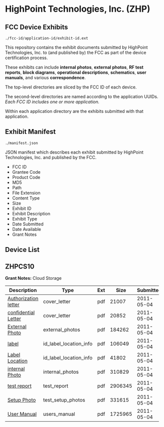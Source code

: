 # HighPoint Technologies, Inc. (ZHP)
## FCC Device Exhibits

```
./fcc-id/application-id/exhibit-id.ext
```

This repository contains the exhibit documents submitted by HighPoint Technologies, Inc. to (and published by) the FCC as part of the device certification process.

These exhibits can include **internal photos**, **external photos**, **RF test reports**, **block diagrams**, **operational descriptions**, **schematics**, **user manuals**, and various **correspondence**.

The top-level directories are sliced by the FCC ID of each device.

The second-level directories are named according to the application UUIDs. *Each FCC ID includes one or more application.*

Within each application directory are the exhibits submitted with that application. 

## Exhibit Manifest

```
./manifest.json
```

JSON manifest which describes each exhibit submitted by HighPoint Technologies, Inc. and published by the FCC.

- FCC ID
- Grantee Code
- Product Code
- MD5
- Path
- File Extension
- Content Type
- Size
- Exhibit ID
- Exhibit Description
- Exhibit Type
- Date Submitted
- Date Available
- Grant Notes

## Device List
## ZHPCS10
**Grant Notes:** Cloud Storage

| Description | Type | Ext | Size | Submitted | Available |
| ----------- | ---- | --- | ---- | --------- | --------- |
| [Authorization letter](ZHPCS10/52c1190da3fcadf3b0945de619fc9950/1459368.pdf) | cover_letter | pdf | 21007 | 2011-05-04 | 2011-05-04 |
| [confidential Letter](ZHPCS10/52c1190da3fcadf3b0945de619fc9950/1459369.pdf) | cover_letter | pdf | 20852 | 2011-05-04 | 2011-05-04 |
| [External Photo](ZHPCS10/52c1190da3fcadf3b0945de619fc9950/1459371.pdf) | external_photos | pdf | 184262 | 2011-05-04 | 2011-05-04 |
| [label](ZHPCS10/52c1190da3fcadf3b0945de619fc9950/1459372.pdf) | id_label_location_info | pdf | 106049 | 2011-05-04 | 2011-05-04 |
| [Label Location](ZHPCS10/52c1190da3fcadf3b0945de619fc9950/1459373.pdf) | id_label_location_info | pdf | 41802 | 2011-05-04 | 2011-05-04 |
| [internal Photo](ZHPCS10/52c1190da3fcadf3b0945de619fc9950/1459374.pdf) | internal_photos | pdf | 310829 | 2011-05-04 | 2011-05-04 |
| [test report](ZHPCS10/52c1190da3fcadf3b0945de619fc9950/1459375.pdf) | test_report | pdf | 2906345 | 2011-05-04 | 2011-05-04 |
| [Setup Photo](ZHPCS10/52c1190da3fcadf3b0945de619fc9950/1459376.pdf) | test_setup_photos | pdf | 331615 | 2011-05-04 | 2011-05-04 |
| [User Manual](ZHPCS10/52c1190da3fcadf3b0945de619fc9950/1459377.pdf) | users_manual | pdf | 1725965 | 2011-05-04 | 2011-05-04 |
